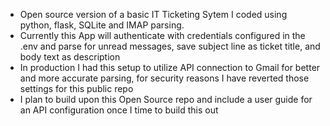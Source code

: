 - Open source version of a basic IT Ticketing Sytem I coded using python, flask, SQLite and IMAP parsing.
- Currently this App will authenticate with credentials configured in the .env and parse for unread messages, save subject line as ticket title, and body text as description
- In production I had this setup to utilize API connection to Gmail for better and more accurate parsing, for security reasons I have reverted those settings for this public repo
- I plan to build upon this Open Source repo and include a user guide for an API configuration once I time to build this out
